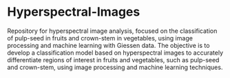 # Hyperspectral-Images
Repository for hyperspectral image analysis, focused on the classification of pulp-seed in fruits and crown-stem in vegetables, using image processing and machine learning with Giessen data. The objective is to develop a classification model based on hyperspectral images to accurately differentiate regions of interest in fruits and vegetables, such as pulp-seed and crown-stem, using image processing and machine learning techniques.
